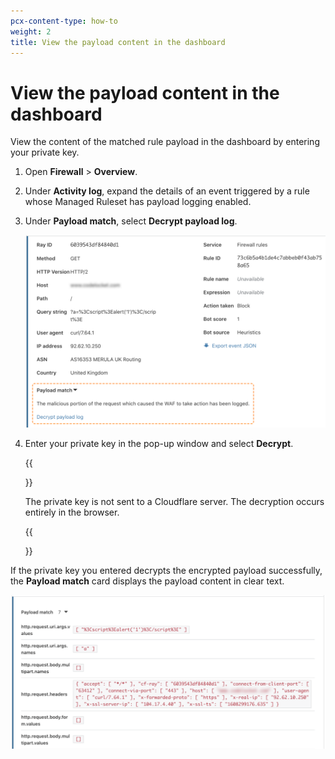 ```yaml
---
pcx-content-type: how-to
weight: 2
title: View the payload content in the dashboard
---
```


# View the payload content in the dashboard

View the content of the matched rule payload in the dashboard by entering your private key.

1.  Open **Firewall** > **Overview**.

2.  Under **Activity log**, expand the details of an event triggered by a rule whose Managed Ruleset has payload logging enabled.

3.  Under **Payload match**, select **Decrypt payload log**.

    ![Firewall event with payload match available](../../images/transform-rules/payload-logging-example.png)

4.  Enter your private key in the pop-up window and select **Decrypt**.

    {{<Aside type="note">}}

    The private key is not sent to a Cloudflare server. The decryption occurs entirely in the browser.

    {{</Aside>}}

If the private key you entered decrypts the encrypted payload successfully, the **Payload match** card displays the payload content in clear text.

![View the decrypted payload in the dashboard](../../images/transform-rules/payload-decrypted.png)
